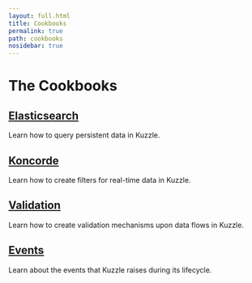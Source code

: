 ```yaml
---
layout: full.html
title: Cookbooks
permalink: true
path: cookbooks
nosidebar: true
---
```


# The Cookbooks

## [Elasticsearch](/elasticsearch-cookbook/installation/)
Learn how to query persistent data in Kuzzle.

## [Koncorde](/kuzzle-dsl/essential/koncorde/)
Learn how to create filters for real-time data in Kuzzle.

## [Validation](/validation-reference/schema/)
Learn how to create validation mechanisms upon data flows in Kuzzle.

## [Events](/kuzzle-events/plugin-events/")
Learn about the events that Kuzzle raises during its lifecycle.
